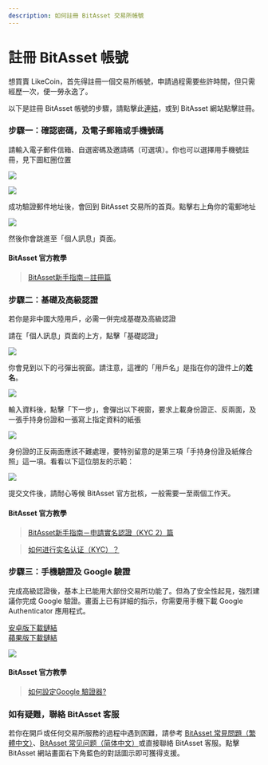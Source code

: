 ```yaml
---
description: 如何註冊 BitAsset 交易所帳號
---
```


# 註冊 BitAsset 帳號

想買賣 LikeCoin，首先得註冊一個交易所帳號，申請過程需要些許時間，但只需經歷一次，便一勞永逸了。

以下是註冊 BitAsset 帳號的步驟，請點擊此[連結](https://www.bitasset.com/reg)，或到 BitAsset 網站點擊註冊。

### 步驟一：確認密碼，及電子郵箱或手機號碼 <a id="1"></a>

請輸入電子郵件信箱、自選密碼及邀請碼（可選填）。你也可以選擇用手機號註冊，見下圖紅圈位置

![](../../.gitbook/assets/bitasset-1.png)

![](../../.gitbook/assets/bitasset-2.png)

成功驗證郵件地址後，會回到 BitAsset 交易所的首頁。點擊右上角你的電郵地址

![](../../.gitbook/assets/bitasset-3.png)

然後你會跳進至「個人訊息」頁面。

#### BitAsset 官方教學

> [BitAsset新手指南－註冊篇](https://medium.com/bitasset/bitasset%E6%96%B0%E6%89%8B%E6%8C%87%E5%8D%97-%E8%A8%BB%E5%86%8A%E7%AF%87-197511825b5c)

### 步驟二：基礎及高級認證 <a id="2"></a>

若你是非中國大陸用戶，必需一併完成基礎及高級認證

請在「個人訊息」頁面的上方，點擊「基礎認證」

![](../../.gitbook/assets/bitasset-4.png)

你會見到以下的弓彈出視窗。請注意，這裡的「用戶名」是指在你的證件上的**姓名**。

![](../../.gitbook/assets/bitasset-5.png)

輸入資料後，點擊「下一步」，會彈出以下視窗，要求上載身份證正、反兩面，及一張手持身份證和一張寫上指定資料的紙張

![](../../.gitbook/assets/bitasset-6.png)

身份證的正反兩面應該不難處理，要特別留意的是第三項「手持身份證及紙條合照」這一項。看看以下這位朋友的示範：

![](../../.gitbook/assets/bitasset-7.jpg)

提交文件後，請耐心等候 BitAsset 官方批核，一般需要一至兩個工作天。

#### BitAsset 官方教學

> [BitAsset新手指南－申請實名認證（KYC 2）篇](https://medium.com/bitasset/bitasset%E6%96%B0%E6%89%8B%E6%8C%87%E5%8D%97-%E7%94%B3%E8%AB%8B%E5%AF%A6%E5%90%8D%E8%AA%8D%E8%AD%89-kyc-2-%E7%AF%87-8485dc2065c7)

> [如何进行实名认证（KYC）？](https://bitasset.zendesk.com/hc/zh-cn/articles/360011731332-%E5%A6%82%E4%BD%95%E8%BF%9B%E8%A1%8C%E5%AE%9E%E5%90%8D%E8%AE%A4%E8%AF%81-KYC-)

### 步驟三：手機驗證及 Google 驗證 <a id="3-google-"></a>

完成高級認證後，基本上已能用大部份交易所功能了。但為了安全性起見，強烈建議你完成 Google 驗證。畫面上已有詳細的指示，你需要用手機下載  Google Authenticator 應用程式。

[安卓版下載鏈結](https://play.google.com/store/apps/details?id=com.google.android.apps.authenticator2&hl=zh_TW)  
[蘋果版下載鏈結](https://apps.apple.com/hk/app/google-authenticator/id388497605)

![](../../.gitbook/assets/bitasset-8.png)

#### BitAsset 官方教學

> [如何設定Google 驗證器?](https://bitasset.zendesk.com/hc/zh-tw/articles/360018687671-%E5%A6%82%E4%BD%95%E8%A8%AD%E5%AE%9AGoogle-%E9%A9%97%E8%AD%89%E5%99%A8-)

### 如有疑難，聯絡 BitAsset 客服

若你在開戶或任何交易所服務的過程中遇到困難，請參考 [BitAsset 常見問題（繁體中文）](https://bitasset.zendesk.com/hc/zh-tw/categories/360000754651-%E5%B8%B8%E8%A6%8B%E5%95%8F%E9%A1%8C)、[BitAsset 常见问题（简体中文）](https://bitasset.zendesk.com/hc/zh-cn/categories/360000754651-%E5%B8%B8%E8%A7%81%E9%97%AE%E9%A2%98)或直接聯絡 BitAsset 客服。點擊 BitAsset 網站畫面右下角藍色的對話圖示即可獲得支援。

